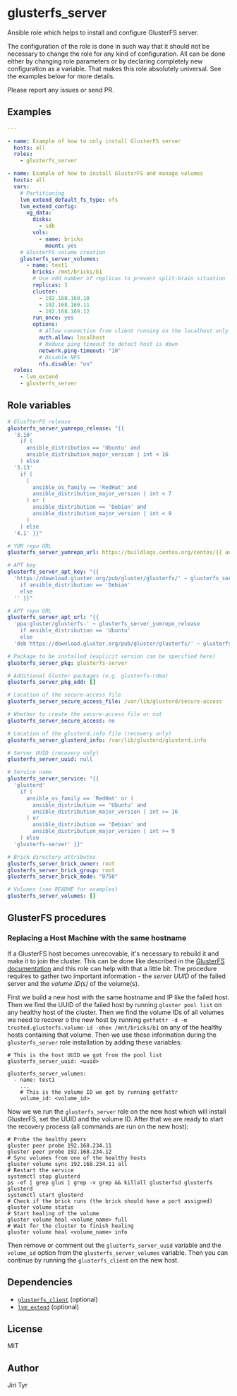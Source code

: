 glusterfs_server
================

Ansible role which helps to install and configure GlusterFS server.

The configuration of the role is done in such way that it should not be
necessary to change the role for any kind of configuration. All can be
done either by changing role parameters or by declaring completely new
configuration as a variable. That makes this role absolutely
universal. See the examples below for more details.

Please report any issues or send PR.


Examples
--------

```yaml
---

- name: Example of how to only install GlusterFS server
  hosts: all
  roles:
    - glusterfs_server

- name: Example of how to install GlusterFS and manage volumes
  hosts: all
  vars:
    # Partitioning
    lvm_extend_default_fs_type: xfs
    lvm_extend_config:
      vg_data:
        disks:
          - sdb
        vols:
          - name: bricks
            mount: yes
    # GlusterFS volume creation
    glusterfs_server_volumes:
      - name: test1
        bricks: /mnt/bricks/b1
        # Use odd number of replicas to prevent split-brain situation
        replicas: 3
        cluster:
          - 192.168.169.10
          - 192.168.169.11
          - 192.168.169.12
        run_once: yes
        options:
          # Allow connection from client running on the localhost only
          auth.allow: localhost
          # Reduce ping timeout to detect host is down
          network.ping-timeout: "10"
          # Disable NFS
          nfs.disable: "on"
  roles:
    - lvm_extend
    - glusterfs_server
```


Role variables
--------------

```yaml
# GlusfterFS release
glusterfs_server_yumrepo_release: "{{
  '3.10'
    if (
      ansible_distribution == 'Ubuntu' and
      ansible_distribution_major_version | int < 16
    ) else
  '3.13'
    if (
      (
        ansible_os_family == 'RedHat' and
        ansible_distribution_major_version | int < 7
      ) or (
        ansible_distribution == 'Debian' and
        ansible_distribution_major_version | int < 9
      )
    ) else
  '4.1' }}"

# YUM repo URL
glusterfs_server_yumrepo_url: https://buildlogs.centos.org/centos/{{ ansible_distribution_major_version }}/storage/$basearch/gluster-{{ glusterfs_server_yumrepo_release }}/

# APT key
glusterfs_server_apt_key: "{{
  'https://download.gluster.org/pub/gluster/glusterfs/' ~ glusterfs_server_yumrepo_release ~ '/rsa.pub'
    if ansible_distribution == 'Debian'
    else
  '' }}"

# APT repo URL
glusterfs_server_apt_url: "{{
  'ppa:gluster/glusterfs-' ~ glusterfs_server_yumrepo_release
    if ansible_distribution == 'Ubuntu'
    else
  'deb https://download.gluster.org/pub/gluster/glusterfs/' ~ glusterfs_client_yumrepo_release ~ '/LATEST/Debian/' ~ ansible_distribution_release ~ '/amd64/apt ' ~ ansible_distribution_release ~  ' main' }}"

# Package to be installed (explicit version can be specified here)
glusterfs_server_pkg: glusterfs-server

# Additional Gluster packages (e.g. glusterfs-rdma)
glusterfs_server_pkg_add: []

# Location of the secure-access file
glusterfs_server_secure_access_file: /var/lib/glusterd/secure-access

# Whether to create the secure-access file or not
glusterfs_server_secure_access: no

# Location of the glusterd.info file (recovery only)
glusterfs_server_glusterd_info: /var/lib/glusterd/glusterd.info

# Server UUID (recovery only)
glusterfs_server_uuid: null

# Service name
glusterfs_server_service: "{{
  'glusterd'
    if (
      ansible_os_family == 'RedHat' or (
        ansible_distribution == 'Ubuntu' and
        ansible_distribution_major_version | int >= 16
      ) or
        ansible_distribution == 'Debian' and
        ansible_distribution_major_version | int >= 9
    ) else
  'glusterfs-server' }}"

# Brick directory attributes
glusterfs_server_brick_owner: root
glusterfs_server_brick_group: root
glusterfs_server_brick_mode: "0750"

# Volumes (see README for examples)
glusterfs_server_volumes: []
```


GlusterFS procedures
--------------------

### Replacing a Host Machine with the same hostname

If a GlusterFS host becomes unrecovable, it's necessary to rebuild it and
make it to join the cluster. This can be done like described in the [GlusterFS
documentation](https://access.redhat.com/documentation/en-us/red_hat_gluster_storage/3/html/administration_guide/sect-replacing_hosts#Replacing_a_Host_Machine_with_the_Same_Hostname)
and this role can help with that a little bit. The procedure requires to gather
two important information - the _server UUID_ of the failed server and the
_volume ID(s)_ of the volume(s).

First we build a new host with the same hostname and IP like the failed host.
Then we find the UUID of the failed host by running `gluster pool list` on any
healthy host of the cluster. Then we find the volume IDs of all volumes we need
to recover o the new host by running `getfattr -d -m trusted.glusterfs.volume-id
-ehex /mnt/bricks/b1` on any of the healthy hosts containing that volume. Then
we use these information during the `glusterfs_server` role installation by
adding these variables:

```
# This is the host UUID we got from the pool list
glusterfs_server_uuid: <uuid>

glusterfs_server_volumes:
  - name: test1
    ...
    # This is the volume ID we got by running getfattr
    volume_id: <volume_id>
```

Now we we run the `glusterfs_server` role on the new host which will install
GlusterFS, set the UUID and the volume ID. After that we are ready to start the
recovery process (all commands are run on the new host):

```
# Probe the healthy peers
gluster peer probe 192.168.234.11
gluster peer probe 192.168.234.12
# Sync volumes from one of the healthy hosts
gluster volume sync 192.168.234.11 all
# Restart the service
systemctl stop glusterd
ps -ef | grep glus | grep -v grep && killall glusterfsd glusterfs glusterd
systemctl start glusterd
# Check if the brick runs (the brick should have a port assigned)
gluster volume status
# Start healing of the volume
gluster volume heal <volume_name> full
# Wait for the cluster to finish healing
gluster volume heal <volume_name> info
```

Then remove or comment out the `glusterfs_server_uuid` variable and the
`volume_id` option from the `glusterfs_server_volumes` variable. Then you can
continue by running the `glusterfs_client` on the new host.


Dependencies
------------

- [`glusterfs_client`](https://github.com/jtyr/ansible-glusterfs_client) (optional)
- [`lvm_extend`](https://github.com/jtyr/ansible-lvm_extend) (optional)


License
-------

MIT


Author
------

Jiri Tyr
